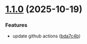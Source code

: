 # [1.1.0](https://github.com/dcplibrary/laravel-microsoft-sso/compare/v1.0.0...v1.1.0) (2025-10-19)


### Features

* update github actions ([bda7c4b](https://github.com/dcplibrary/laravel-microsoft-sso/commit/bda7c4b8425689d8032ba6327f6f4fa977950cdd))
